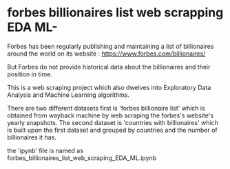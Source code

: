 # forbes billionaires list web scrapping EDA ML-

Forbes has been regularly publishing and maintaining a list of billionaires around the world on its website : https://www.forbes.com/billionaires/

But Forbes do not provide historical data about the billionaires and their position in time.

This is a web scraping project which also dwelves into Exploratory Data Analysis and Machine Learning algorithms.

There are two different datasets first is 'forbes billionaire list' which is obtained from wayback machine by web scraping the forbes's website's yearly snapshots. The second dataset is 'countries with billionaires' which is built upon the first dataset and grouped by countries and the number of billionaires it has.

the 'ipynb' file is named as forbes_billionaires_list_web_scraping_EDA_ML.ipynb
